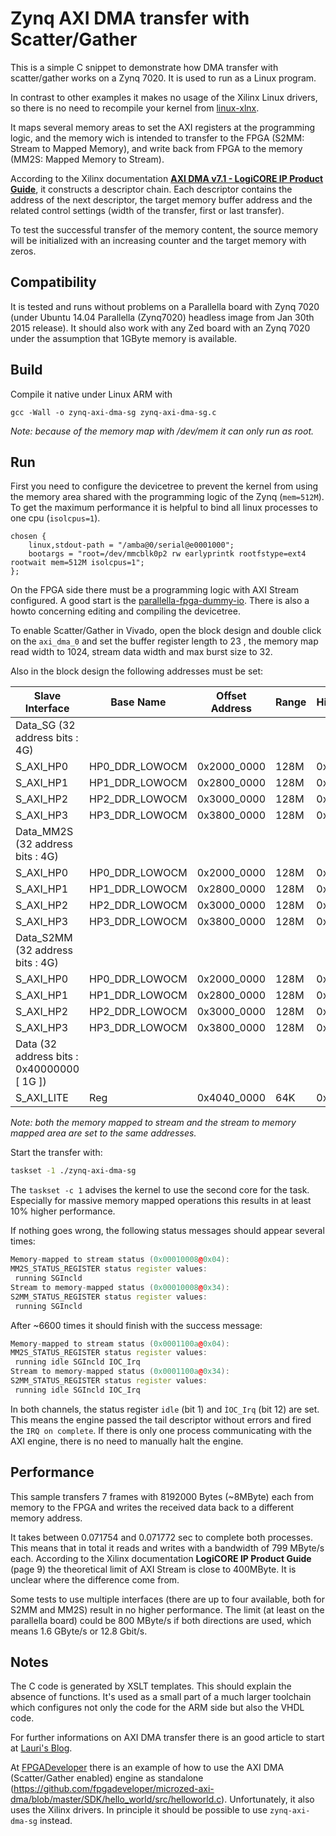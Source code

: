 # Zynq AXI DMA transfer with Scatter/Gather

This is a simple C snippet to demonstrate how DMA transfer with scatter/gather works on a Zynq 7020. It is used to run as a Linux program. 

In contrast to other examples it makes no usage of the Xilinx Linux drivers, so there is no need to recompile your kernel from [linux-xlnx](https://github.com/Xilinx/linux-xlnx).

It maps several memory areas to set the AXI registers at the programming logic, and the memory wich is intended to transfer to the FPGA (S2MM: Stream to Mapped Memory), and write back from FPGA to the memory (MM2S: Mapped Memory to Stream). 

According to the Xilinx documentation [**AXI DMA v7.1 - LogiCORE IP Product Guide**](http://www.xilinx.com/support/documentation/ip_documentation/axi_dma/v7_1/pg021_axi_dma.pdf), it constructs a descriptor chain. Each descriptor contains the address of the next descriptor, the target memory buffer address and the related control settings (width of the transfer, first or last transfer).

To test the successful transfer of the memory content, the source memory will be initialized with an increasing counter and the target memory with zeros.  

## Compatibility 

It is tested and runs without problems on a Parallella board with Zynq 7020 (under Ubuntu 14.04 Parallella (Zynq7020) headless image from Jan 30th 2015 release). It should also work with any Zed board with an Zynq 7020 under the assumption that 1GByte memory is available.

## Build  

Compile it native under Linux ARM with 

```
gcc -Wall -o zynq-axi-dma-sg zynq-axi-dma-sg.c
```

*Note: because of the memory map with /dev/mem it can only run as root.*

## Run

First you need to configure the devicetree to prevent the kernel from using the memory area shared with the programming logic of the Zynq (`mem=512M`). To get the maximum performance it is helpful to bind all linux processes to one cpu (`isolcpus=1`).

```text
chosen {
	linux,stdout-path = "/amba@0/serial@e0001000";
	bootargs = "root=/dev/mmcblk0p2 rw earlyprintk rootfstype=ext4 rootwait mem=512M isolcpus=1";
};
```

On the FPGA side there must be a programming logic with AXI Stream configured. A good start is the [parallella-fpga-dummy-io](https://github.com/Kirill888/parallella-fpga-dummy-io). There is also a howto concerning editing and compiling the devicetree. 

To enable Scatter/Gather in Vivado, open the block design and double click on the `axi_dma_0` and set the buffer register length to 23 , the memory map read width to 1024, stream data width and max burst size to 32.

Also in the block design the following addresses must be set:

| Slave Interface| Base Name|  Offset Address |	 Range	| High Address|
| -------------|-------------|-------------|-------------|-------------|
| Data_SG (32 address bits : 4G)|
| S_AXI_HP0	| HP0_DDR_LOWOCM	| 0x2000_0000	| 128M	| 0x27FF_FFFF|
| S_AXI_HP1	| HP1_DDR_LOWOCM	| 0x2800_0000	| 128M	| 0x2FFF_FFFF|
| S_AXI_HP2	| HP2_DDR_LOWOCM	| 0x3000_0000	| 128M	| 0x37FF_FFFF|
| S_AXI_HP3	| HP3_DDR_LOWOCM	| 0x3800_0000	| 128M	| 0x3FFF_FFFF|
| Data_MM2S (32 address bits : 4G)|
| S_AXI_HP0	| HP0_DDR_LOWOCM	| 0x2000_0000	| 128M	| 0x27FF_FFFF|
| S_AXI_HP1	| HP1_DDR_LOWOCM	| 0x2800_0000	| 128M	| 0x2FFF_FFFF|
| S_AXI_HP2	| HP2_DDR_LOWOCM	| 0x3000_0000	| 128M	| 0x37FF_FFFF|
| S_AXI_HP3	| HP3_DDR_LOWOCM	| 0x3800_0000	| 128M	| 0x3FFF_FFFF|
| Data_S2MM (32 address bits : 4G)|
| S_AXI_HP0	| HP0_DDR_LOWOCM	| 0x2000_0000	| 128M	| 0x27FF_FFFF|
| S_AXI_HP1	| HP1_DDR_LOWOCM	| 0x2800_0000	| 128M	| 0x2FFF_FFFF|
| S_AXI_HP2	| HP2_DDR_LOWOCM	| 0x3000_0000	| 128M	| 0x37FF_FFFF|
| S_AXI_HP3	| HP3_DDR_LOWOCM	| 0x3800_0000	| 128M	| 0x3FFF_FFFF|
| Data (32 address bits : 0x40000000 [ 1G ])|
| S_AXI_LITE| Reg               | 0x4040_0000	| 64K	| 0x4040_FFFF|

*Note: both the memory mapped to stream and the stream to memory mapped area are set to the same addresses.*

Start the transfer with:

```bash
taskset -1 ./zynq-axi-dma-sg
```

The `taskset -c 1` advises the kernel to use the second core for the task. Especially for massive memory mapped operations this results in at least 10% higher performance. 

If nothing goes wrong, the following status messages should appear several times:

```cpp
Memory-mapped to stream status (0x00010008@0x04):
MM2S_STATUS_REGISTER status register values:
 running SGIncld
Stream to memory-mapped status (0x00010008@0x34):
S2MM_STATUS_REGISTER status register values:
 running SGIncld
```

After ~6600 times it should finish with the success message:

```cpp
Memory-mapped to stream status (0x0001100a@0x04):
MM2S_STATUS_REGISTER status register values:
 running idle SGIncld IOC_Irq
Stream to memory-mapped status (0x0001100a@0x34):
S2MM_STATUS_REGISTER status register values:
 running idle SGIncld IOC_Irq
```

In both channels, the status register `idle` (bit 1) and `ÌOC_Irq` (bit 12) are set. This means the engine passed the tail descriptor without errors and fired the `IRQ on complete`. If there is only one process communicating with the AXI engine, there is no need to manually halt the engine.  


## Performance

This sample transfers 7 frames with 8192000 Bytes (~8MByte) each from memory to the FPGA and writes the received data back to a different memory address.

It takes between 0.071754 and 0.071772 sec to complete both processes. This means that in total it reads and writes with a bandwidth of 799 MByte/s each. According to the Xilinx documentation **LogiCORE IP Product Guide** (page 9) the theoretical limit of AXI Stream is close to 400MByte. It is unclear where the difference come from.

Some tests to use multiple interfaces (there are up to four available, both for S2MM and MM2S) result in no higher performance. The limit (at least on the parallella board) could be 800 MByte/s if both directions are used, which means 1.6 GByte/s or 12.8 Gbit/s.  


## Notes

The C code is generated by XSLT templates. This should explain the absence of functions. It's  used as a small part of a much larger toolchain which configures not only the code for the ARM side but also the VHDL code. 

For further informations on AXI DMA transfer there is an good article to start at [Lauri's Blog](http://lauri.võsandi.com/hdl/zynq/xilinx-dma.html). 

At [FPGADeveloper](http://www.fpgadeveloper.com/2014/08/using-the-axi-dma-in-vivado.html) there is an example of how to use the AXI DMA (Scatter/Gather enabled) engine as standalone  (https://github.com/fpgadeveloper/microzed-axi-dma/blob/master/SDK/hello_world/src/helloworld.c). Unfortunately, it also uses the Xilinx drivers. In principle it should be possible to use `zynq-axi-dma-sg` instead.


